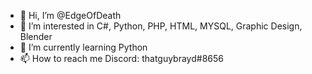 - 👋 Hi, I’m @EdgeOfDeath
- 👀 I’m interested in C#, Python, PHP, HTML, MYSQL, Graphic Design, Blender
- 🌱 I’m currently learning Python
- 📫 How to reach me Discord: thatguybrayd#8656
